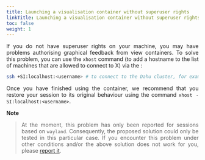 ```yaml
---
title: Launching a visualisation container without superuser rights
linkTitle: Launching a visualisation container without superuser rights
toc: false
weight: 1
---
```


<div align="justify">

If you do not have superuser rights on your machine, you may have problems authorising graphical feedback from view containers. To solve this problem, you can use the `xhost` command (to add a hostname to the list of machines that are allowed to connect to X) via the :

```bash
ssh +SI:localhost:<username> # to connect to the Dahu cluster, for example
```

Once you have finished using the container, we recommend that you restore your session to its original behaviour using the command `xhost -SI:localhost:<username>`.

**Note**
>
> At the moment, this problem has only been reported for sessions based on `wayland`. Consequently, the proposed solution could only be tested in this particular case. If you encounter this problem under other conditions and/or the above solution does not work for you, please [report it](/documentation/use/ask-help/).

</div>